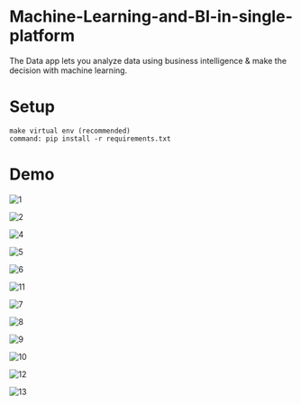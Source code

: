 # Machine-Learning-and-BI-in-single-platform
The Data app lets you analyze data using business intelligence &amp; make the decision with machine learning.


# Setup

    make virtual env (recommended)
    command: pip install -r requirements.txt

# Demo

![1](https://user-images.githubusercontent.com/18087611/109390740-941fa580-793d-11eb-8170-307f8e17b7db.JPG)

![2](https://user-images.githubusercontent.com/18087611/109390742-9681ff80-793d-11eb-9ce7-42b014208d3e.JPG)

![4](https://user-images.githubusercontent.com/18087611/109390745-971a9600-793d-11eb-85da-9990a2d42dfa.JPG)

![5](https://user-images.githubusercontent.com/18087611/109390747-97b32c80-793d-11eb-9d26-60f3870228ad.JPG)

![6](https://user-images.githubusercontent.com/18087611/109390748-984bc300-793d-11eb-9d7e-f6b409df5288.JPG)

![11](https://user-images.githubusercontent.com/18087611/109390776-be716300-793d-11eb-866c-6e75eed04b22.JPG)

![7](https://user-images.githubusercontent.com/18087611/109390778-c29d8080-793d-11eb-9054-c6305fd171f8.JPG)

![8](https://user-images.githubusercontent.com/18087611/109390783-c9c48e80-793d-11eb-9b66-1a16f733a4ef.JPG)

![9](https://user-images.githubusercontent.com/18087611/109390798-d8ab4100-793d-11eb-89f4-94dd03026af6.JPG)

![10](https://user-images.githubusercontent.com/18087611/109390802-dd6ff500-793d-11eb-8c17-47784aa0eba4.JPG)

![12](https://user-images.githubusercontent.com/18087611/109390830-127c4780-793e-11eb-9dd8-9cd89a364d5c.JPG)

![13](https://user-images.githubusercontent.com/18087611/109390831-14dea180-793e-11eb-9692-d73df51ffbea.JPG)
